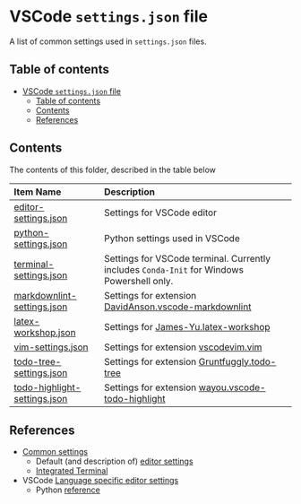 # VSCode `settings.json` file

A list of common settings used in `settings.json` files.

## Table of contents

- [VSCode `settings.json` file](#vscode-settingsjson-file)
    - [Table of contents](#table-of-contents)
    - [Contents](#contents)
    - [References](#references)

## Contents

The contents of this folder, described in the table below

| Item Name | Description |
| :---- | :----- |
| [editor-settings.json](./editor-settings.json) | Settings for VSCode editor |
| [python-settings.json](./python-settings.json) | Python settings used in VSCode |
| [terminal-settings.json](./terminal-settings.json) | Settings for VSCode terminal. Currently includes `Conda-Init` for Windows Powershell only. |
| [markdownlint-settings.json](./markdownlint-settings.json) | Settings for extension [DavidAnson.vscode-markdownlint](https://marketplace.visualstudio.com/items?itemName=DavidAnson.vscode-markdownlint) |
| [latex-workshop.json](./latex-workshop.json) | Settings for [James-Yu.latex-workshop](https://marketplace.visualstudio.com/items?itemName=James-Yu.latex-workshop) |
| [vim-settings.json](./vim-settings.json) | Settings for extension [vscodevim.vim](https://marketplace.visualstudio.com/items?itemName=vscodevim.vim) |
| [todo-tree-settings.json](./todo-tree-settings.json) | Settings for extension [Gruntfuggly.todo-tree](https://marketplace.visualstudio.com/items?itemName=Gruntfuggly.todo-tree) |
| [todo-highlight-settings.json](./todo-highlight-settings.json) | Settings for extension [wayou.vscode-todo-highlight](https://marketplace.visualstudio.com/items?itemName=wayou.vscode-todo-highlight) |

## References

- [Common settings](https://code.visualstudio.com/docs/getstarted/settings)
    - Default (and description of) [editor settings](https://code.visualstudio.com/docs/getstarted/settings#_default-settings)
    - [Integrated Terminal](https://code.visualstudio.com/docs/editor/integrated-terminal)
- VSCode [Language specific editor settings](https://code.visualstudio.com/docs/getstarted/settings#_languagespecific-editor-settings)
    - Python [reference](https://code.visualstudio.com/docs/python/settings-reference)
